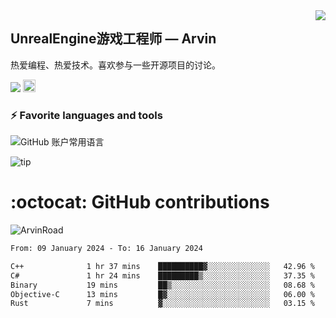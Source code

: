 <img align="right" src="https://count.getloli.com/get/@:ArvinRoad?theme=rule34">

## UnrealEngine游戏工程师 — Arvin

热爱编程、热爱技术。喜欢参与一些开源项目的讨论。

![](https://visitor-badge.glitch.me/badge?page_id=ArvinRoad.ArvinRoad)
[<img alt="github" src="https://img.shields.io/badge/github-ArvinRoad-8da0cb?style=for-the-badge&labelColor=555555&logo=github" height="20">](https://github.com/ArvinRoad)

### ⚡ Favorite languages and tools
![GitHub 账户常用语言](https://github-stats.ubrong.com/api/top-langs/?username=ArvinRoad&layout=compact&theme=tokyonight)

![tip](https://badgen.net/badge/C++/UE/orange?icon=bitcoin-lightning)

# :octocat: GitHub contributions

<img src="https://github-readme-stats.vercel.app/api?username=ArvinRoad&show_icons=true&count_private=true&theme=algolia" alt="ArvinRoad" />

<!--START_SECTION:waka-->

```txt
From: 09 January 2024 - To: 16 January 2024

C++              1 hr 37 mins    ██████████▓░░░░░░░░░░░░░░   42.96 %
C#               1 hr 24 mins    █████████▒░░░░░░░░░░░░░░░   37.35 %
Binary           19 mins         ██▒░░░░░░░░░░░░░░░░░░░░░░   08.68 %
Objective-C      13 mins         █▓░░░░░░░░░░░░░░░░░░░░░░░   06.00 %
Rust             7 mins          ▓░░░░░░░░░░░░░░░░░░░░░░░░   03.15 %
```

<!--END_SECTION:waka-->
